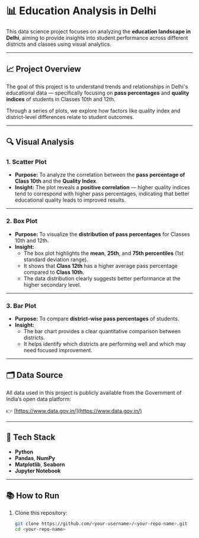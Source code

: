 # 📊 Education Analysis in Delhi

This data science project focuses on analyzing the **education landscape in Delhi**, aiming to provide insights into student performance across different districts and classes using visual analytics.

---

## 📈 Project Overview

The goal of this project is to understand trends and relationships in Delhi's educational data — specifically focusing on **pass percentages** and **quality indices** of students in Classes 10th and 12th.

Through a series of plots, we explore how factors like quality index and district-level differences relate to student outcomes.

---

## 🔍 Visual Analysis

### 1. **Scatter Plot**
- **Purpose:** To analyze the correlation between the **pass percentage of Class 10th** and the **Quality Index**.
- **Insight:** The plot reveals a **positive correlation** — higher quality indices tend to correspond with higher pass percentages, indicating that better educational quality leads to improved results.

---

### 2. **Box Plot**
- **Purpose:** To visualize the **distribution of pass percentages** for Classes 10th and 12th.
- **Insight:**  
  - The box plot highlights the **mean**, **25th**, and **75th percentiles** (1st standard deviation range).  
  - It shows that **Class 12th** has a higher average pass percentage compared to **Class 10th**.  
  - The data distribution clearly suggests better performance at the higher secondary level.

---

### 3. **Bar Plot**
- **Purpose:** To compare **district-wise pass percentages** of students.  
- **Insight:**  
  - The bar chart provides a clear quantitative comparison between districts.  
  - It helps identify which districts are performing well and which may need focused improvement.

---

## 🗂️ Data Source

All data used in this project is publicly available from the Government of India’s open data platform:

👉 [https://www.data.gov.in/](https://www.data.gov.in/)

---

## 🧰 Tech Stack

- **Python**
- **Pandas**, **NumPy**
- **Matplotlib**, **Seaborn**
- **Jupyter Notebook**

---

## 📚 How to Run

1. Clone this repository:
   ```bash
   git clone https://github.com/<your-username>/<your-repo-name>.git
   cd <your-repo-name>
